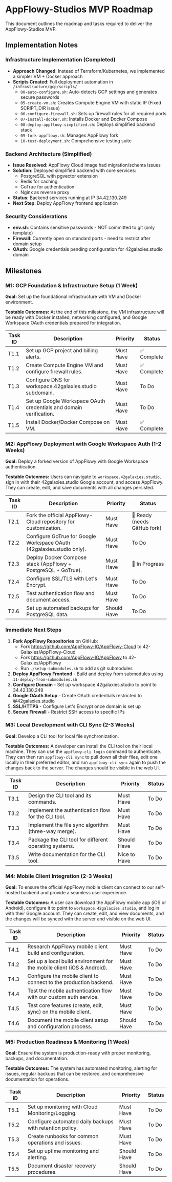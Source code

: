 # AppFlowy-Studios MVP Roadmap

This document outlines the roadmap and tasks required to deliver the AppFlowy-Studios MVP.

## Implementation Notes

### Infrastructure Implementation (Completed)
- **Approach Changed**: Instead of Terraform/Kubernetes, we implemented a simpler VM + Docker approach
- **Scripts Created**: Full deployment automation in `/infrastructure/gcp/scripts/`
  - `00-auto-configure.sh`: Auto-detects GCP settings and generates secure passwords
  - `05-create-vm.sh`: Creates Compute Engine VM with static IP (Fixed SCRIPT_DIR issue)
  - `06-configure-firewall.sh`: Sets up firewall rules for all required ports
  - `07-install-docker.sh`: Installs Docker and Docker Compose
  - `08-deploy-appflowy-simplified.sh`: Deploys simplified backend stack
  - `09-fork-appflowy.sh`: Manages AppFlowy fork
  - `10-test-deployment.sh`: Comprehensive testing suite

### Backend Architecture (Simplified)
- **Issue Resolved**: AppFlowy Cloud image had migration/schema issues
- **Solution**: Deployed simplified backend with core services:
  - PostgreSQL with pgvector extension
  - Redis for caching
  - GoTrue for authentication
  - Nginx as reverse proxy
- **Status**: Backend services running at IP 34.42.130.249
- **Next Step**: Deploy AppFlowy frontend application

### Security Considerations
- **env.sh**: Contains sensitive passwords - NOT committed to git (only template)
- **Firewall**: Currently open on standard ports - need to restrict after domain setup
- **OAuth**: Google credentials pending configuration for 42galaxies.studio domain

## Milestones

### M1: GCP Foundation & Infrastructure Setup (1 Week)

**Goal:** Set up the foundational infrastructure with VM and Docker environment.

**Testable Outcomes:** At the end of this milestone, the VM infrastructure will be ready with Docker installed, networking configured, and Google Workspace OAuth credentials prepared for integration.

| Task ID | Description | Priority | Status |
|---------|-------------|----------|--------|
| T1.1 | Set up GCP project and billing alerts. | Must Have | ✅ Complete |
| T1.2 | Create Compute Engine VM and configure firewall rules. | Must Have | ✅ Complete |
| T1.3 | Configure DNS for workspace.42galaxies.studio subdomain. | Must Have | To Do |
| T1.4 | Set up Google Workspace OAuth credentials and domain verification. | Must Have | To Do |
| T1.5 | Install Docker/Docker Compose on VM. | Must Have | ✅ Complete |

### M2: AppFlowy Deployment with Google Workspace Auth (1-2 Weeks)

**Goal:** Deploy a forked version of AppFlowy with Google Workspace authentication.

**Testable Outcomes:** Users can navigate to `workspace.42galaxies.studio`, sign in with their 42galaxies.studio Google account, and access AppFlowy. They can create, edit, and save documents with all changes persisted.

| Task ID | Description | Priority | Status |
|---------|-------------|----------|--------|
| T2.1 | Fork the official AppFlowy-Cloud repository for customization. | Must Have | 🔄 Ready (needs GitHub fork) |
| T2.2 | Configure GoTrue for Google Workspace OAuth (42galaxies.studio only). | Must Have | To Do |
| T2.3 | Deploy Docker Compose stack (AppFlowy + PostgreSQL + GoTrue). | Must Have | 🔄 In Progress |
| T2.4 | Configure SSL/TLS with Let's Encrypt. | Must Have | To Do |
| T2.5 | Test authentication flow and document access. | Must Have | To Do |
| T2.6 | Set up automated backups for PostgreSQL data. | Should Have | To Do |

### Immediate Next Steps
1. **Fork AppFlowy Repositories** on GitHub:
   - Fork https://github.com/AppFlowy-IO/AppFlowy-Cloud to 42-Galaxies/AppFlowy-Cloud
   - Fork https://github.com/AppFlowy-IO/AppFlowy to 42-Galaxies/AppFlowy
   - Run `./setup-submodules.sh` to add as git submodules
2. **Deploy AppFlowy Frontend** - Build and deploy from submodules using `11-deploy-from-submodules.sh`
3. **Configure Domain** - Set up workspace.42galaxies.studio to point to 34.42.130.249
4. **Google OAuth Setup** - Create OAuth credentials restricted to @42galaxies.studio
5. **SSL/HTTPS** - Configure Let's Encrypt once domain is set up
6. **Secure Firewall** - Restrict SSH access to specific IPs

### M3: Local Development with CLI Sync (2-3 Weeks)

**Goal:** Develop a CLI tool for local file synchronization.

**Testable Outcomes:** A developer can install the CLI tool on their local machine. They can use the `appflowy-cli login` command to authenticate. They can then run `appflowy-cli sync` to pull down all their files, edit one locally in their preferred editor, and run `appflowy-cli sync` again to push the changes back to the server. The changes should be visible in the web UI.

| Task ID | Description | Priority | Status |
|---------|-------------|----------|--------|
| T3.1 | Design the CLI tool and its commands. | Must Have | To Do |
| T3.2 | Implement the authentication flow for the CLI tool. | Must Have | To Do |
| T3.3 | Implement the file sync algorithm (three-way merge). | Must Have | To Do |
| T3.4 | Package the CLI tool for different operating systems. | Should Have | To Do |
| T3.5 | Write documentation for the CLI tool. | Nice to Have | To Do |

### M4: Mobile Client Integration (2-3 Weeks)

**Goal:** To ensure the official AppFlowy mobile client can connect to our self-hosted backend and provide a seamless user experience.

**Testable Outcomes:** A user can download the AppFlowy mobile app (iOS or Android), configure it to point to `workspace.42galaxies.studio`, and log in with their Google account. They can create, edit, and view documents, and the changes will be synced with the server and visible on the web UI.

| Task ID | Description | Priority | Status |
|---------|-------------|----------|--------|
| T4.1 | Research AppFlowy mobile client build and configuration. | Must Have | To Do |
| T4.2 | Set up a local build environment for the mobile client (iOS & Android). | Must Have | To Do |
| T4.3 | Configure the mobile client to connect to the production backend. | Must Have | To Do |
| T4.4 | Test the mobile authentication flow with our custom auth service. | Must Have | To Do |
| T4.5 | Test core features (create, edit, sync) on the mobile client. | Must Have | To Do |
| T4.6 | Document the mobile client setup and configuration process. | Should Have | To Do |

### M5: Production Readiness & Monitoring (1 Week)

**Goal:** Ensure the system is production-ready with proper monitoring, backups, and documentation.

**Testable Outcomes:** The system has automated monitoring, alerting for issues, regular backups that can be restored, and comprehensive documentation for operations.

| Task ID | Description | Priority | Status |
|---------|-------------|----------|--------|
| T5.1 | Set up monitoring with Cloud Monitoring/Logging. | Must Have | To Do |
| T5.2 | Configure automated daily backups with retention policy. | Must Have | To Do |
| T5.3 | Create runbooks for common operations and issues. | Must Have | To Do |
| T5.4 | Set up uptime monitoring and alerting. | Should Have | To Do |
| T5.5 | Document disaster recovery procedures. | Should Have | To Do |
